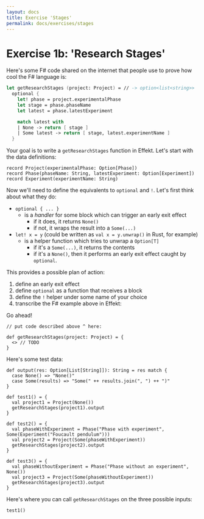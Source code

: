 ```yaml
---
layout: docs
title: Exercise 'Stages'
permalink: docs/exercises/stages
---
```


# Exercise 1b: 'Research Stages'

Here's some F# code shared on the internet that people use to prove how cool the F# language is:
```fs
let getResearchStages (project: Project) = // -> option<list<string>>
  optional {
    let! phase = project.experimentalPhase
    let stage = phase.phaseName
    let latest = phase.latestExperiment

    match latest with
    | None -> return [ stage ]
    | Some latest -> return [ stage, latest.experimentName ]
  }
```

Your goal is to write a `getResearchStages` function in Effekt.
Let's start with the data definitions:

```effekt
record Project(experimentalPhase: Option[Phase])
record Phase(phaseName: String, latestExperiment: Option[Experiment])
record Experiment(experimentName: String)
```

Now we'll need to define the equivalents to `optional` and `!`.
Let's first think about what they do:
- `optional { ... }`
  - is a _handler_ for some block which can trigger an early exit effect
    - if it does, it returns `None()`
    - if not, it wraps the result into a `Some(...)`
- `let! x = y` (could be written as `val x = y.unwrap()` in Rust, for example)
  - is a helper function which tries to unwrap a `Option[T]`
    - if it's a `Some(...)`, it returns the contents
    - if it's a `None()`, then it performs an early exit effect caught by `optional`.

This provides a possible plan of action:
1. define an early exit effect
2. define `optional` as a function that receives a block
3. define the `!` helper under some name of your choice
4. transcribe the F# example above in Effekt:

Go ahead!
```effekt
// put code described above ^ here:

def getResearchStages(project: Project) = {
  <> // TODO
}
```

Here's some test data:
```effekt
def output(res: Option[List[String]]): String = res match {
  case None() => "None()"
  case Some(results) => "Some(" ++ results.join(", ") ++ ")"
}

def test1() = {
  val project1 = Project(None())
  getResearchStages(project1).output
}

def test2() = {
  val phaseWithExperiment = Phase("Phase with experiment", Some(Experiment("Foucault pendulum")))
  val project2 = Project(Some(phaseWithExperiment))
  getResearchStages(project2).output
}

def test3() = {
  val phaseWithoutExperiment = Phase("Phase without an experiment", None())
  val project3 = Project(Some(phaseWithoutExperiment))
  getResearchStages(project3).output
}
```

Here's where you can call `getResearchStages` on the three possible inputs:
```effekt:repl
test1()
```